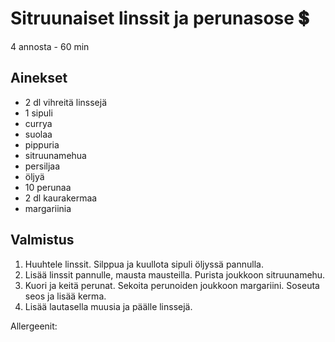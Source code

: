 # Sitruunaiset linssit ja perunasose 💲
4 annosta - 60 min


## Ainekset
- 2 dl vihreitä linssejä
- 1 sipuli
- currya
- suolaa
- pippuria
- sitruunamehua
- persiljaa
- öljyä
- 10 perunaa
- 2 dl kaurakermaa
- margariinia


## Valmistus
1. Huuhtele linssit. Silppua ja kuullota sipuli öljyssä pannulla.
2. Lisää linssit pannulle, mausta mausteilla. Purista joukkoon sitruunamehu.
3. Kuori ja keitä perunat. Sekoita perunoiden joukkoon margariini. Soseuta seos ja lisää kerma.
4. Lisää lautasella muusia ja päälle linssejä.

Allergeenit:
